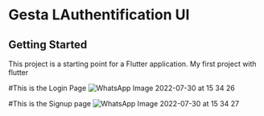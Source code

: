 # Gesta LAuthentification UI



## Getting Started

This project is a starting point for a Flutter application.
My first project with flutter

#This is the Login Page
![WhatsApp Image 2022-07-30 at 15 34 26](https://user-images.githubusercontent.com/72471055/181919193-326937c2-6ae5-41a2-aede-b8b6d418218a.jpeg)

#This is the Signup page
![WhatsApp Image 2022-07-30 at 15 34 27](https://user-images.githubusercontent.com/72471055/181919204-16170500-673c-4d09-8806-0919ed224b2a.jpeg)
